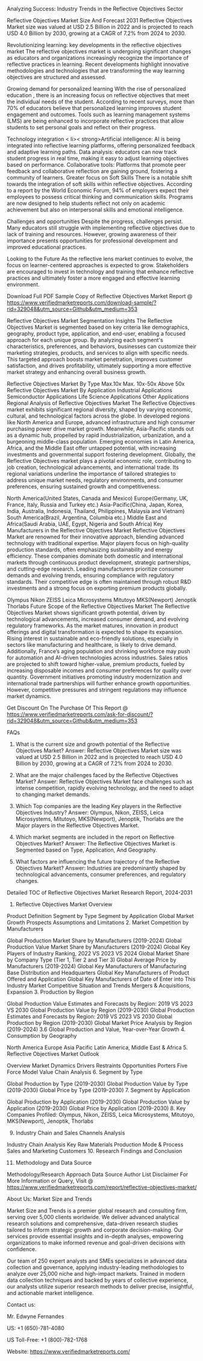 Analyzing Success: Industry Trends in the Reflective Objectives Sector


Reflective Objectives Market Size And Forecast 2031
Reflective Objectives Market size was valued at USD 2.5 Billion in 2022 and is projected to reach USD 4.0 Billion by 2030, growing at a CAGR of 7.2% from 2024 to 2030.

Revolutionizing learning: key developments in the reflective objectives market
The reflective objectives market is undergoing significant changes as educators and organizations increasingly recognize the importance of reflective practices in learning. Recent developments highlight innovative methodologies and technologies that are transforming the way learning objectives are structured and assessed.

Growing demand for personalized learning
With the rise of personalized education , there is an increasing focus on reflective objectives that meet the individual needs of the student. According to recent surveys, more than 70% of educators believe that personalized learning improves student engagement and outcomes. Tools such as learning management systems (LMS) are being enhanced to incorporate reflective practices that allow students to set personal goals and reflect on their progress.

Technology integration
< li>< strong>Artificial intelligence: AI is being integrated into reflective learning platforms, offering personalized feedback and adaptive learning paths.
Data analysis: educators can now track student progress in real time, making it easy to adjust learning objectives based on performance.
Collaborative tools: Platforms that promote peer feedback and collaborative reflection are gaining ground, fostering a community of learners.
Greater focus on Soft Skills
There is a notable shift towards the integration of soft skills within reflective objectives. According to a report by the World Economic Forum, 94% of employers expect their employees to possess critical thinking and communication skills. Programs are now designed to help students reflect not only on academic achievement but also on interpersonal skills and emotional intelligence.

Challenges and opportunities
Despite the progress, challenges persist. Many educators still struggle with implementing reflective objectives due to lack of training and resources. However, growing awareness of their importance presents opportunities for professional development and improved educational practices.

Looking to the Future
As the reflective lens market continues to evolve, the focus on learner-centered approaches is expected to grow. Stakeholders are encouraged to invest in technology and training that enhance reflective practices and ultimately foster a more engaged and effective learning environment.

Download Full PDF Sample Copy of Reflective Objectives Market Report @ https://www.verifiedmarketreports.com/download-sample/?rid=329048&utm_source=Github&utm_medium=353

Reflective Objectives Market Segmentation Insights
The Reflective Objectives Market is segmented based on key criteria like demographics, geography, product type, application, and end-user, enabling a focused approach for each unique group. By analyzing each segment's characteristics, preferences, and behaviors, businesses can customize their marketing strategies, products, and services to align with specific needs. This targeted approach boosts market penetration, improves customer satisfaction, and drives profitability, ultimately supporting a more effective market strategy and enhancing overall business growth.

Reflective Objectives Market By Type
Max.10x
Max. 10x-50x
Above 50x
Reflective Objectives Market By Application
Industrial Applications
Semiconductor Applications
Life Science Applications
Other Applications
Regional Analysis of Reflective Objectives Market
The Reflective Objectives market exhibits significant regional diversity, shaped by varying economic, cultural, and technological factors across the globe. In developed regions like North America and Europe, advanced infrastructure and high consumer purchasing power drive market growth. Meanwhile, Asia-Pacific stands out as a dynamic hub, propelled by rapid industrialization, urbanization, and a burgeoning middle-class population. Emerging economies in Latin America, Africa, and the Middle East offer untapped potential, with increasing investments and governmental support fostering development. Globally, the Reflective Objectives market plays a pivotal economic role, contributing to job creation, technological advancements, and international trade. Its regional variations underline the importance of tailored strategies to address unique market needs, regulatory environments, and consumer preferences, ensuring sustained growth and competitiveness.

North America(United States, Canada and Mexico)
Europe(Germany, UK, France, Italy, Russia and Turkey etc.)
Asia-Pacific(China, Japan, Korea, India, Australia, Indonesia, Thailand, Philippines, Malaysia and Vietnam)
South America(Brazil, Argentina, Columbia etc.)
Middle East and Africa(Saudi Arabia, UAE, Egypt, Nigeria and South Africa)
Key Manufacturers in the Reflective Objectives Market
Reflective Objectives Market are renowned for their innovative approach, blending advanced technology with traditional expertise. Major players focus on high-quality production standards, often emphasizing sustainability and energy efficiency. These companies dominate both domestic and international markets through continuous product development, strategic partnerships, and cutting-edge research. Leading manufacturers prioritize consumer demands and evolving trends, ensuring compliance with regulatory standards. Their competitive edge is often maintained through robust R&D investments and a strong focus on exporting premium products globally.

Olympus
Nikon
ZEISS
Leica Microsystems
Mitutoyo
MKS(Newport)
Jenoptik
Thorlabs
Future Scope of the Reflective Objectives Market
The Reflective Objectives Market shows significant growth potential, driven by technological advancements, increased consumer demand, and evolving regulatory frameworks. As the market matures, innovation in product offerings and digital transformation is expected to shape its expansion. Rising interest in sustainable and eco-friendly solutions, especially in sectors like manufacturing and healthcare, is likely to drive demand. Additionally, France’s aging population and shrinking workforce may push for automation and AI-driven technologies across industries. Sales ratios are projected to shift toward higher-value, premium products, fueled by increasing disposable incomes and consumer preferences for quality over quantity. Government initiatives promoting industry modernization and international trade partnerships will further enhance growth opportunities. However, competitive pressures and stringent regulations may influence market dynamics.

Get Discount On The Purchase Of This Report @ https://www.verifiedmarketreports.com/ask-for-discount/?rid=329048&utm_source=Github&utm_medium=353

FAQs
1. What is the current size and growth potential of the Reflective Objectives Market?
Answer: Reflective Objectives Market size was valued at USD 2.5 Billion in 2022 and is projected to reach USD 4.0 Billion by 2030, growing at a CAGR of 7.2% from 2024 to 2030.

2. What are the major challenges faced by the Reflective Objectives Market?
Answer: Reflective Objectives Market face challenges such as intense competition, rapidly evolving technology, and the need to adapt to changing market demands.

3. Which Top companies are the leading Key players in the Reflective Objectives Industry?
Answer: Olympus, Nikon, ZEISS, Leica Microsystems, Mitutoyo, MKS(Newport), Jenoptik, Thorlabs are the Major players in the Reflective Objectives Market.

4. Which market segments are included in the report on Reflective Objectives Market?
Answer: The Reflective Objectives Market is Segmented based on Type, Application, And Geography.

5. What factors are influencing the future trajectory of the Reflective Objectives Market?
Answer: Industries are predominantly shaped by technological advancements, consumer preferences, and regulatory changes.

Detailed TOC of Reflective Objectives Market Research Report, 2024-2031
1. Reflective Objectives Market Overview

Product Definition
Segment by Type
Segment by Application
Global Market Growth Prospects
Assumptions and Limitations
2. Market Competition by Manufacturers

Global Production Market Share by Manufacturers (2019-2024)
Global Production Value Market Share by Manufacturers (2019-2024)
Global Key Players of Industry Ranking, 2022 VS 2023 VS 2024
Global Market Share by Company Type (Tier 1, Tier 2 and Tier 3)
Global Average Price by Manufacturers (2019-2024)
Global Key Manufacturers of Manufacturing Base Distribution and Headquarters
Global Key Manufacturers of Product Offered and Application
Global Key Manufacturers of Date of Enter into This Industry
Market Competitive Situation and Trends
Mergers & Acquisitions, Expansion
3. Production by Region

Global Production Value Estimates and Forecasts by Region: 2019 VS 2023 VS 2030
Global Production Value by Region (2019-2030)
Global Production Estimates and Forecasts by Region: 2019 VS 2023 VS 2030
Global Production by Region (2019-2030)
Global Market Price Analysis by Region (2019-2024) 3.6 Global Production and Value, Year-over-Year Growth
4. Consumption by Geography

North America
Europe
Asia Pacific
Latin America, Middle East & Africa
5. Reflective Objectives Market Outlook

Overview
Market Dynamics
Drivers
Restraints
Opportunities
Porters Five Force Model
Value Chain Analysis 
6. Segment by Type

Global Production by Type (2019-2030)
Global Production Value by Type (2019-2030)
Global Price by Type (2019-2030)
7. Segment by Application

Global Production by Application (2019-2030)
Global Production Value by Application (2019-2030)
Global Price by Application (2019-2030)
8. Key Companies Profiled: Olympus, Nikon, ZEISS, Leica Microsystems, Mitutoyo, MKS(Newport), Jenoptik, Thorlabs

9. Industry Chain and Sales Channels Analysis

Industry Chain Analysis
Key Raw Materials
Production Mode & Process
Sales and Marketing
Customers
10. Research Findings and Conclusion

11. Methodology and Data Source

Methodology/Research Approach
Data Source
Author List
Disclaimer
For More Information or Query, Visit @ https://www.verifiedmarketreports.com/report/reflective-objectives-market/

About Us: Market Size and Trends

Market Size and Trends is a premier global research and consulting firm, serving over 5,000 clients worldwide. We deliver advanced analytical research solutions and comprehensive, data-driven research studies tailored to inform strategic growth and corporate decision-making. Our services provide essential insights and in-depth analyses, empowering organizations to make informed revenue and goal-driven decisions with confidence.

Our team of 250 expert analysts and SMEs specializes in advanced data collection and governance, applying industry-leading methodologies to analyze over 25,000 niche and high-impact markets. Trained in modern data collection techniques and backed by years of collective experience, our analysts utilize superior research methods to deliver precise, insightful, and actionable market intelligence.

Contact us:

Mr. Edwyne Fernandes

US: +1 (650)-781-4080

US Toll-Free: +1 (800)-782-1768

Website: https://www.verifiedmarketreports.com/
